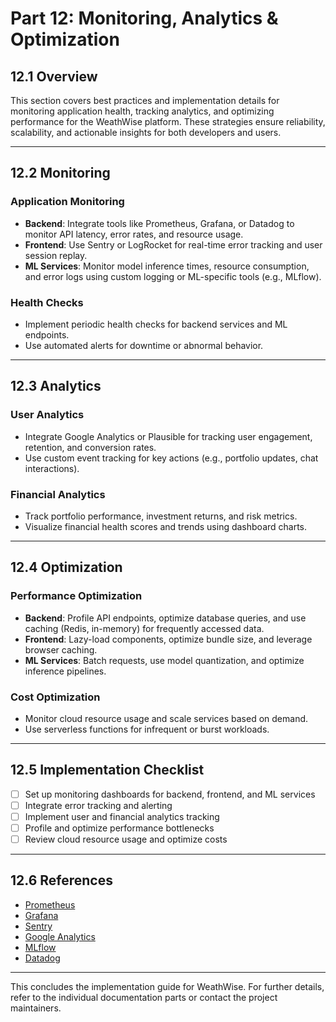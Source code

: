 # Part 12: Monitoring, Analytics & Optimization

## 12.1 Overview

This section covers best practices and implementation details for monitoring application health, tracking analytics, and optimizing performance for the WeathWise platform. These strategies ensure reliability, scalability, and actionable insights for both developers and users.

---

## 12.2 Monitoring

### Application Monitoring
- **Backend**: Integrate tools like Prometheus, Grafana, or Datadog to monitor API latency, error rates, and resource usage.
- **Frontend**: Use Sentry or LogRocket for real-time error tracking and user session replay.
- **ML Services**: Monitor model inference times, resource consumption, and error logs using custom logging or ML-specific tools (e.g., MLflow).

### Health Checks
- Implement periodic health checks for backend services and ML endpoints.
- Use automated alerts for downtime or abnormal behavior.

---

## 12.3 Analytics

### User Analytics
- Integrate Google Analytics or Plausible for tracking user engagement, retention, and conversion rates.
- Use custom event tracking for key actions (e.g., portfolio updates, chat interactions).

### Financial Analytics
- Track portfolio performance, investment returns, and risk metrics.
- Visualize financial health scores and trends using dashboard charts.

---

## 12.4 Optimization

### Performance Optimization
- **Backend**: Profile API endpoints, optimize database queries, and use caching (Redis, in-memory) for frequently accessed data.
- **Frontend**: Lazy-load components, optimize bundle size, and leverage browser caching.
- **ML Services**: Batch requests, use model quantization, and optimize inference pipelines.

### Cost Optimization
- Monitor cloud resource usage and scale services based on demand.
- Use serverless functions for infrequent or burst workloads.

---

## 12.5 Implementation Checklist

- [ ] Set up monitoring dashboards for backend, frontend, and ML services
- [ ] Integrate error tracking and alerting
- [ ] Implement user and financial analytics tracking
- [ ] Profile and optimize performance bottlenecks
- [ ] Review cloud resource usage and optimize costs

---

## 12.6 References
- [Prometheus](https://prometheus.io/)
- [Grafana](https://grafana.com/)
- [Sentry](https://sentry.io/)
- [Google Analytics](https://analytics.google.com/)
- [MLflow](https://mlflow.org/)
- [Datadog](https://www.datadoghq.com/)

---

This concludes the implementation guide for WeathWise. For further details, refer to the individual documentation parts or contact the project maintainers.
